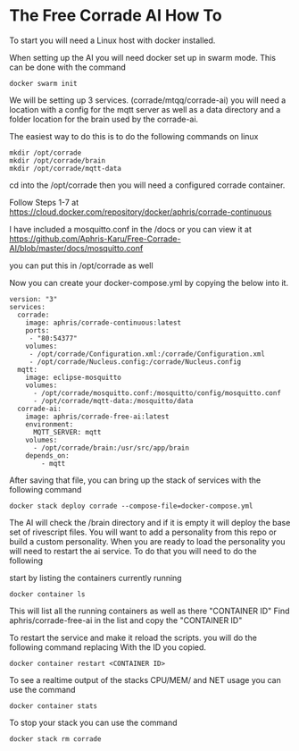 # The Free Corrade AI How To

To start you will need a Linux host with docker installed.

When setting up the AI you will need docker set up in swarm mode. This can be done with the command

`docker swarm init`

We will be setting up 3 services. (corrade/mtqq/corrade-ai) you will need a location with a config for the mqtt server as well as a data directory and a folder location for the brain used by the corrade-ai.

The easiest way to do this is to do the following commands on linux

```
mkdir /opt/corrade
mkdir /opt/corrade/brain
mkdir /opt/corrade/mqtt-data
```

cd into the /opt/corrade then you will need a configured corrade container. 

Follow Steps 1-7 at https://cloud.docker.com/repository/docker/aphris/corrade-continuous


I have included a mosquitto.conf in the /docs or you can view it at https://github.com/Aphris-Karu/Free-Corrade-AI/blob/master/docs/mosquitto.conf 

you can put this in /opt/corrade as well

Now you can create your docker-compose.yml by copying the below into it.

```
version: "3"
services:
  corrade:
    image: aphris/corrade-continuous:latest
    ports:
     - "80:54377"
    volumes:
     - /opt/corrade/Configuration.xml:/corrade/Configuration.xml
     - /opt/corrade/Nucleus.config:/corrade/Nucleus.config
  mqtt:
    image: eclipse-mosquitto
    volumes:
      - /opt/corrade/mosquitto.conf:/mosquitto/config/mosquitto.conf
      - /opt/corrade/mqtt-data:/mosquitto/data
  corrade-ai:
    image: aphris/corrade-free-ai:latest
    environment:
      MQTT_SERVER: mqtt
    volumes:
      - /opt/corrade/brain:/usr/src/app/brain
    depends_on:
        - mqtt
```

After saving that file, you can bring up the stack of services with the following command

`docker stack deploy corrade --compose-file=docker-compose.yml`

The AI will check the /brain directory and if it is empty it will deploy the base set of rivescript files. You will want to add a personality from this repo or build a custom personality. When you are ready to load the personality you will need to restart the ai service. To do that you will need to do the following

start by listing the containers currently running

`docker container ls`

This will list all the running containers as well as there "CONTAINER ID" Find aphris/corrade-free-ai in the list and copy the "CONTAINER ID" 

To restart the service and make it reload the scripts. you will do the following command replacing <CONTAINER ID> With the ID you copied.

`docker container restart <CONTAINER ID>`

To see a realtime output of the stacks CPU/MEM/ and NET usage you can use the command

`docker container stats`

To stop your stack you can use the command

`docker stack rm corrade`
